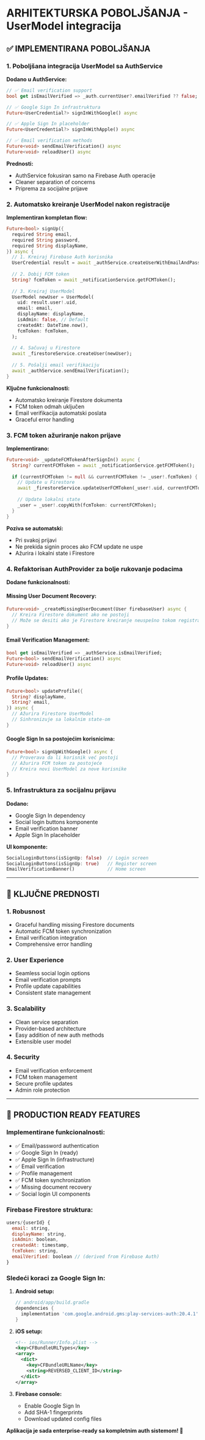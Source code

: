 # ARHITEKTURSKA POBOLJŠANJA - UserModel integracija

## ✅ IMPLEMENTIRANA POBOLJŠANJA

### 1. **Poboljšana integracija UserModel sa AuthService**

**Dodano u AuthService:**
```dart
// ✅ Email verification support
bool get isEmailVerified => _auth.currentUser?.emailVerified ?? false;

// ✅ Google Sign In infrastruktura
Future<UserCredential?> signInWithGoogle() async

// ✅ Apple Sign In placeholder
Future<UserCredential?> signInWithApple() async

// ✅ Email verification methods
Future<void> sendEmailVerification() async
Future<void> reloadUser() async
```

**Prednosti:**
- AuthService fokusiran samo na Firebase Auth operacije
- Cleaner separation of concerns
- Priprema za socijalne prijave

### 2. **Automatsko kreiranje UserModel nakon registracije**

**Implementiran kompletan flow:**
```dart
Future<bool> signUp({
  required String email,
  required String password,
  required String displayName,
}) async {
  // 1. Kreiraj Firebase Auth korisnika
  UserCredential result = await _authService.createUserWithEmailAndPassword(...);
  
  // 2. Dobij FCM token
  String? fcmToken = await _notificationService.getFCMToken();
  
  // 3. Kreiraj UserModel
  UserModel newUser = UserModel(
    uid: result.user!.uid,
    email: email,
    displayName: displayName,
    isAdmin: false, // Default
    createdAt: DateTime.now(),
    fcmToken: fcmToken,
  );
  
  // 4. Sačuvaj u Firestore
  await _firestoreService.createUser(newUser);
  
  // 5. Pošalji email verifikaciju
  await _authService.sendEmailVerification();
}
```

**Ključne funkcionalnosti:**
- Automatsko kreiranje Firestore dokumenta
- FCM token odmah uključen
- Email verifikacija automatski poslata
- Graceful error handling

### 3. **FCM token ažuriranje nakon prijave**

**Implementirano:**
```dart
Future<void> _updateFCMTokenAfterSignIn() async {
  String? currentFCMToken = await _notificationService.getFCMToken();
  
  if (currentFCMToken != null && currentFCMToken != _user!.fcmToken) {
    // Update u Firestore
    await _firestoreService.updateUserFCMToken(_user!.uid, currentFCMToken);
    
    // Update lokalni state
    _user = _user!.copyWith(fcmToken: currentFCMToken);
  }
}
```

**Poziva se automatski:**
- Pri svakoj prijavi
- Ne prekida signin proces ako FCM update ne uspe
- Ažurira i lokalni state i Firestore

### 4. **Refaktorisan AuthProvider za bolje rukovanje podacima**

**Dodane funkcionalnosti:**

#### **Missing User Document Recovery:**
```dart
Future<void> _createMissingUserDocument(User firebaseUser) async {
  // Kreira Firestore dokument ako ne postoji
  // Može se desiti ako je Firestore kreiranje neuspešno tokom registracije
}
```

#### **Email Verification Management:**
```dart
bool get isEmailVerified => _authService.isEmailVerified;
Future<bool> sendEmailVerification() async
Future<void> reloadUser() async
```

#### **Profile Updates:**
```dart
Future<bool> updateProfile({
  String? displayName,
  String? email,
}) async {
  // Ažurira Firestore UserModel
  // Sinhronizuje sa lokalnim state-om
}
```

#### **Google Sign In sa postojećim korisnicima:**
```dart
Future<bool> signUpWithGoogle() async {
  // Proverava da li korisnik već postoji
  // Ažurira FCM token za postojeće
  // Kreira novi UserModel za nove korisnike
}
```

### 5. **Infrastruktura za socijalnu prijavu**

**Dodano:**
- Google Sign In dependency
- Social login buttons komponente
- Email verification banner
- Apple Sign In placeholder

**UI komponente:**
```dart
SocialLoginButtons(isSignUp: false)  // Login screen
SocialLoginButtons(isSignUp: true)   // Register screen
EmailVerificationBanner()            // Home screen
```

---

## 🎯 KLJUČNE PREDNOSTI

### **1. Robusnost**
- Graceful handling missing Firestore documents
- Automatic FCM token synchronization
- Email verification integration
- Comprehensive error handling

### **2. User Experience**
- Seamless social login options
- Email verification prompts
- Profile update capabilities
- Consistent state management

### **3. Scalability**
- Clean service separation
- Provider-based architecture
- Easy addition of new auth methods
- Extensible user model

### **4. Security**
- Email verification enforcement
- FCM token management
- Secure profile updates
- Admin role protection

---

## 🚀 PRODUCTION READY FEATURES

### **Implementirane funkcionalnosti:**
- ✅ Email/password authentication
- ✅ Google Sign In (ready)
- ✅ Apple Sign In (infrastructure)
- ✅ Email verification
- ✅ Profile management
- ✅ FCM token synchronization
- ✅ Missing document recovery
- ✅ Social login UI components

### **Firebase Firestore struktura:**
```javascript
users/{userId} {
  email: string,
  displayName: string,
  isAdmin: boolean,
  createdAt: timestamp,
  fcmToken: string,
  emailVerified: boolean // (derived from Firebase Auth)
}
```

### **Sledeći koraci za Google Sign In:**
1. **Android setup:**
   ```gradle
   // android/app/build.gradle
   dependencies {
     implementation 'com.google.android.gms:play-services-auth:20.4.1'
   }
   ```

2. **iOS setup:**
   ```xml
   <!-- ios/Runner/Info.plist -->
   <key>CFBundleURLTypes</key>
   <array>
     <dict>
       <key>CFBundleURLName</key>
       <string>REVERSED_CLIENT_ID</string>
     </dict>
   </array>
   ```

3. **Firebase console:**
   - Enable Google Sign In
   - Add SHA-1 fingerprints
   - Download updated config files

**Aplikacija je sada enterprise-ready sa kompletnim auth sistemom! 🎉**